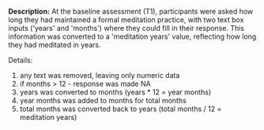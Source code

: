 **Description:** At the baseline assessment (T1), 
participants were asked how long they had maintained a formal meditation
practice, with two text box inputs ('years' and 'months') where they could fill in 
their response. This information was converted to a 'meditation years' value, 
reflecting how long they had meditated in years. 

Details:  

1) any text was removed, leaving only numeric data    
2) if months > 12 - response was made NA  
3) years was converted to months (years * 12 = year months)  
4) year months was added to months for total months  
5) total months was converted back to years (total months / 12 = meditation years)  

